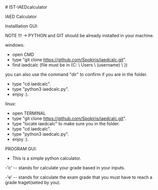 \# IST-IAEDcalculator

IAED Calculator



Installlation  GUI:

NOTE !!! -> PYTHON and GIT should be already installed in your machine.

windows:

- open CMD
- type "git clone https://github.com/Spokiris/iaedcalc.git".
- find iaedcalc (file must be in {C: \ Users \ (username) \ })

you can also use the command "dir" to confirm if you are in the folder.

- type "cd iaedcalc".
- type "python3 iaedcalc.py".
- enjoy :).



linux:

- open TERMINAL
- type "git clone https://github.com/Spokiris/iaedcalc.git".
- type "locate iaedcalc" to make sure you in the folder.
- type "cd iaedcalc".
- type "python3 iaedcalc.py".
- enjoy :).




PROGRAM GUI:

- This is a simple python calculator.

-'c' -- stands for calculate your grade based in your inputs.

-'e' -- stands for calculate the exam grade that you must have to reach a grade traget(seted by you).








